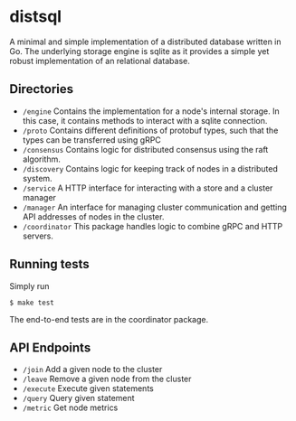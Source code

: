 # distsql

A minimal and simple implementation of a distributed database written in Go. The underlying storage engine is sqlite as it provides a simple yet robust implementation of an relational database.

## Directories

- `/engine` Contains the implementation for a node's internal storage. In this case, it contains methods to interact with a sqlite connection.
- `/proto` Contains different definitions of protobuf types, such that the types can be transferred using gRPC
- `/consensus` Contains logic for distributed consensus using the raft algorithm.
- `/discovery` Contains logic for keeping track of nodes in a distributed system.
- `/service` A HTTP interface for interacting with a store and a cluster manager
- `/manager` An interface for managing cluster communication and getting API addresses of nodes in the cluster.
- `/coordinator` This package handles logic to combine gRPC and HTTP servers.

## Running tests

Simply run

```
$ make test
```

The end-to-end tests are in the coordinator package. 

## API Endpoints

- `/join` Add a given node to the cluster
- `/leave` Remove a given node from the cluster
- `/execute` Execute given statements
- `/query` Query given statement
- `/metric` Get node metrics
